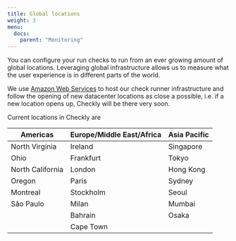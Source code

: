 ```yaml
---
title: Global locations
weight: 3
menu:
  docs:
    parent: "Monitoring"
---
```

You can configure your run checks to run from an ever growing amount of global locations. Leveraging global infrastructure allows us to measure what the user experience is in different parts of the world.

We use [Amazon Web Services](https://aws.amazon.com) to host our check runner infrastructure and follow the opening of new datacenter locations as close a possible, i.e. if  a new location opens up, Checkly will be there very soon.

Current locations in Checkly are

| Americas         | Europe/Middle East/Africa | Asia Pacific |
|------------------|---------------------------|--------------|
| North Virginia   | Ireland                   | Singapore    |
| Ohio             | Frankfurt                 | Tokyo        |
| North California | London                    | Hong Kong    |
| Oregon           | Paris                     | Sydney       |
| Montreal         | Stockholm                 | Seoul        |
| São Paulo        | Milan                     | Mumbai       |
|                  | Bahrain                   | Osaka        |
|                  | Cape Town                 |              |

